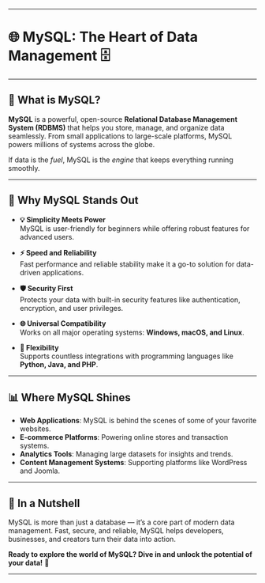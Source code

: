 
---

# 🌐 **MySQL: The Heart of Data Management** 🗄️

---

## 🚀 **What is MySQL?**

**MySQL** is a powerful, open-source **Relational Database Management System (RDBMS)** that helps you store, manage, and organize data seamlessly. From small applications to large-scale platforms, MySQL powers millions of systems across the globe.

If data is the *fuel*, MySQL is the *engine* that keeps everything running smoothly.

---

## 🔑 **Why MySQL Stands Out**

- **💡 Simplicity Meets Power**  
  MySQL is user-friendly for beginners while offering robust features for advanced users.

- **⚡ Speed and Reliability**  
  Fast performance and reliable stability make it a go-to solution for data-driven applications.

- **🛡️ Security First**  
  Protects your data with built-in security features like authentication, encryption, and user privileges.

- **🌐 Universal Compatibility**  
  Works on all major operating systems: **Windows, macOS, and Linux**.

- **🧩 Flexibility**  
  Supports countless integrations with programming languages like **Python, Java, and PHP**.

---

## 📊 **Where MySQL Shines**

- **Web Applications**: MySQL is behind the scenes of some of your favorite websites.
- **E-commerce Platforms**: Powering online stores and transaction systems.
- **Analytics Tools**: Managing large datasets for insights and trends.
- **Content Management Systems**: Supporting platforms like WordPress and Joomla.

---

## 💬 **In a Nutshell**

MySQL is more than just a database — it’s a core part of modern data management. Fast, secure, and reliable, MySQL helps developers, businesses, and creators turn their data into action.

**Ready to explore the world of MySQL? Dive in and unlock the potential of your data!** 🚀

---